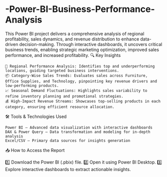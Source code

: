 # -Power-BI-Business-Performance-Analysis
This Power BI project delivers a comprehensive analysis of regional profitability, sales dynamics, and revenue distribution to enhance data-driven decision-making. Through interactive dashboards, it uncovers critical business trends, enabling strategic marketing optimization, improved sales performance, and increased profitability.
🔍 Key Insights

    📍 Regional Performance Analysis: Identifies top and underperforming locations, guiding targeted business interventions.
    📦 Category-Wise Sales Trends: Evaluates sales across Furniture, Office Supplies, and Technology, pinpointing key revenue drivers and low-performing products.
    📈 Seasonal Demand Fluctuations: Highlights sales variability to refine inventory planning and promotional strategies.
    💰 High-Impact Revenue Streams: Showcases top-selling products in each category, ensuring efficient resource allocation.

🛠️ Tools & Technologies Used

    Power BI – Advanced data visualization with interactive dashboards
    DAX & Power Query – Data transformation and modeling for in-depth analysis
    Excel/CSV – Primary data sources for insights generation

📥 How to Access the Report

1️⃣ Download the Power BI (.pbix) file.
2️⃣ Open it using Power BI Desktop.
3️⃣ Explore interactive dashboards to extract actionable insights.

